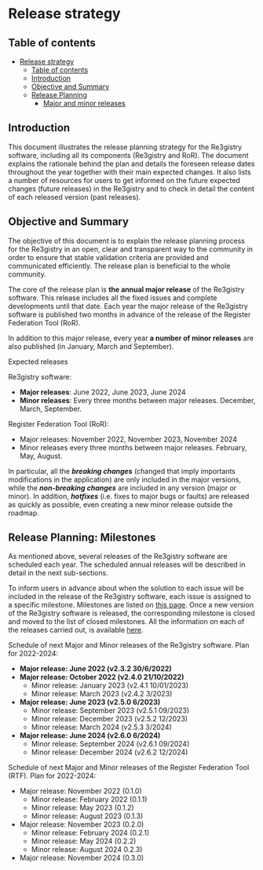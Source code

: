 # Release strategy

## Table of contents

- [Release strategy](#release-strategy)
  - [Table of contents](#table-of-contents)
  - [Introduction](#introduction)
  - [Objective and Summary](#objective-and-summary)
  - [Release Planning](#release-planning)
    - [Major and minor releases](#major-and-minor-releases)

## Introduction

This document illustrates the release planning strategy for the Re3gistry software, including all its components (Re3gistry and RoR). The document explains the rationale behind the plan and details the foreseen release dates throughout the year together with their main expected changes. It also lists a number of resources for users to get informed on the future expected changes (future releases) in the Re3gistry and to check in detail the content of each released version (past releases).

## Objective and Summary

The objective of this document is to explain the release planning process for the Re3gistry in an open, clear and transparent way to the community in order to ensure that stable validation criteria are provided and communicated efficiently. The release plan is beneficial to the whole community.

The core of the release plan is **the annual major release** of the Re3gistry software. This release includes all the fixed issues and complete developments until that date. Each year the major release of the Re3gistry software is published two months in advance of the release of the Register Federation Tool (RoR).

In addition to this major release, every year **a number of minor releases** are also published (in January, March and September).

Expected releases

Re3gistry software:

- **Major releases**: June 2022, June 2023, June 2024
- **Minor releases**: Every three months between major releases. December, March, September.

Register Federation Tool (RoR):

- Major releases: November 2022, November 2023, November 2024
- Minor releases every three months between major releases. February, May, August.


In particular, all the **_breaking changes_** (changed that imply importants modifications in the application) are only included in the major versions, while the **_non-breaking changes_** are included in any version (major or minor). In addition, **_hotfixes_** (i.e. fixes to major bugs or faults) are released as quickly as possible, even creating a new minor release outside the roadmap.

## Release Planning: Milestones

As mentioned above, several releases of the Re3gistry software are scheduled each year. The scheduled annual releases will be described in detail in the next sub-sections.

To inform users in advance about when the solution to each issue will be included in the release of the Re3gistry software, each issue is assigned to a specific milestone. Milestones are listed on [this page](https://github.com/ec-jrc/re3gistry/milestones). Once a new version of the Re3gistry software is released, the corresponding milestone is closed and moved to the list of closed milestones. All the information on each of the releases carried out, is available [here](https://github.com/ec-jrc/re3gistry/releases). 

Schedule of next Major and Minor releases of the Re3gistry software. Plan for 2022-2024:

- **Major release: June 2022 (v2.3.2 30/6/2022)**
- **Major release: October 2022 (v2.4.0 21/10/2022)**
  - Minor release: January 2023 (v2.4.1 10/01/2023)
  - Minor release: March 2023 (v2.4.2 3/2023)
- **Major release: June 2023 (v2.5.0 6/2023)**
  - Minor release: September 2023 (v2.5.1 09/2023)
  - Minor release: December 2023 (v2.5.2 12/2023)
  - Minor release: March 2024 (v2.5.3 3/2024)
- **Major release: June 2024 (v2.6.0 6/2024)**
  - Minor release: September 2024 (v2.6.1 09/2024)
  - Minor release: December 2024 (v2.6.2 12/2024)

Schedule of next Major and Minor releases of the Register Federation Tool (RTF). Plan for 2022-2024:

- Major release: November 2022 (0.1.0)
  - Minor release: February 2022 (0.1.1)
  - Minor release: May 2023 (0.1.2)
  - Minor release: August 2023 (0.1.3)
- Major release: November 2023 (0.2.0)
  - Minor release: February 2024 (0.2.1)
  - Minor release: May 2024 (0.2.2)
  - Minor release: August 2024 0.2.3)
- Major release: November 2024 (0.3.0)
